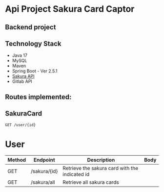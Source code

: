 # Api Project Sakura Card Captor
## Backend project

## Technology Stack
- Java 17
- MySQL
- Maven
- Spring Boot - Ver 2.5.1
- [Sakura API](https://github.com/JessVel/sakura-card-captor-api)
- Gitlab API


## Routes implemented:

## SakuraCard

```
GET /user/{id}
```

# User
| Method | Endpoint | Description                                    | Body                          |
| ------ |----------|------------------------------------------------| ----------------------------- |
| GET    | /sakura/{id} | Retrieve the sakura card with the indicated id |                               |
| GET    | /sakura/all | Retrieve all sakura cards                      |                               |

